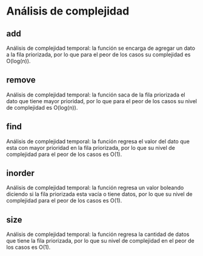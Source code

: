 # Análisis de complejidad

## add
Análisis de complejidad temporal: la función se encarga de agregar un dato a la fila priorizada, por lo que para el peor de los casos su complejidad es O(log(n)).


## remove	
Análisis de complejidad temporal: la función saca de la fila priorizada el dato que tiene mayor prioridad, por lo que para el peor de los casos su nivel de complejidad es O(log(n)).

## find
Análisis de complejidad temporal: la función regresa el valor del dato que esta con mayor prioridad en la fila priorizada, por lo que su nivel de complejidad para el peor de los casos es O(1).

## inorder 
Análisis de complejidad temporal: la función regresa un valor boleando diciendo si la fila priorizada esta vacía o tiene datos, por lo que su nivel de complejidad para el peor de los casos es O(1).

## size
Análisis de complejidad temporal: la función regresa la cantidad de datos que tiene la fila priorizada, por lo que su nivel de complejidad en el peor de los casos es O(1).
